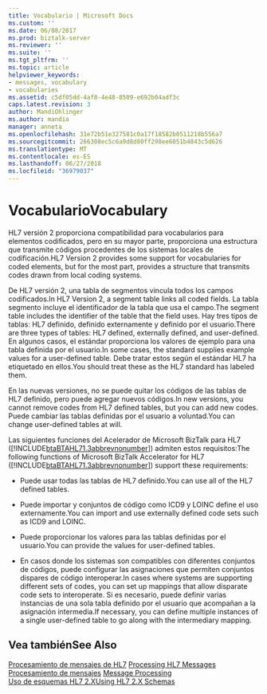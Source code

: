```yaml
---
title: Vocabulario | Microsoft Docs
ms.custom: ''
ms.date: 06/08/2017
ms.prod: biztalk-server
ms.reviewer: ''
ms.suite: ''
ms.tgt_pltfrm: ''
ms.topic: article
helpviewer_keywords:
- messages, vocabulary
- vocabularies
ms.assetid: c5df05dd-4af8-4e48-8509-e692b04adf3c
caps.latest.revision: 3
author: MandiOhlinger
ms.author: mandia
manager: anneta
ms.openlocfilehash: 31e72b51e327581c0a17f18582b0511218b556a7
ms.sourcegitcommit: 266308ec5c6a9d8d80ff298ee6051b4843c5d626
ms.translationtype: MT
ms.contentlocale: es-ES
ms.lasthandoff: 06/27/2018
ms.locfileid: "36979037"
---
```

# <a name="vocabulary"></a><span data-ttu-id="01490-102">Vocabulario</span><span class="sxs-lookup"><span data-stu-id="01490-102">Vocabulary</span></span>
<span data-ttu-id="01490-103">HL7 versión 2 proporciona compatibilidad para vocabularios para elementos codificados, pero en su mayor parte, proporciona una estructura que transmite códigos procedentes de los sistemas locales de codificación.</span><span class="sxs-lookup"><span data-stu-id="01490-103">HL7 Version 2 provides some support for vocabularies for coded elements, but for the most part, provides a structure that transmits codes drawn from local coding systems.</span></span>  
  
 <span data-ttu-id="01490-104">De HL7 versión 2, una tabla de segmentos vincula todos los campos codificados.</span><span class="sxs-lookup"><span data-stu-id="01490-104">In HL7 Version 2, a segment table links all coded fields.</span></span> <span data-ttu-id="01490-105">La tabla segmento incluye el identificador de la tabla que usa el campo.</span><span class="sxs-lookup"><span data-stu-id="01490-105">The segment table includes the identifier of the table that the field uses.</span></span> <span data-ttu-id="01490-106">Hay tres tipos de tablas: HL7 definido, definido externamente y definido por el usuario.</span><span class="sxs-lookup"><span data-stu-id="01490-106">There are three types of tables: HL7 defined, externally defined, and user-defined.</span></span> <span data-ttu-id="01490-107">En algunos casos, el estándar proporciona los valores de ejemplo para una tabla definida por el usuario.</span><span class="sxs-lookup"><span data-stu-id="01490-107">In some cases, the standard supplies example values for a user-defined table.</span></span> <span data-ttu-id="01490-108">Debe tratar estos según el estándar HL7 ha etiquetado en ellos.</span><span class="sxs-lookup"><span data-stu-id="01490-108">You should treat these as the HL7 standard has labeled them.</span></span>  
  
 <span data-ttu-id="01490-109">En las nuevas versiones, no se puede quitar los códigos de las tablas de HL7 definido, pero puede agregar nuevos códigos.</span><span class="sxs-lookup"><span data-stu-id="01490-109">In new versions, you cannot remove codes from HL7 defined tables, but you can add new codes.</span></span> <span data-ttu-id="01490-110">Puede cambiar las tablas definidas por el usuario a voluntad.</span><span class="sxs-lookup"><span data-stu-id="01490-110">You can change user-defined tables at will.</span></span>  
  
 <span data-ttu-id="01490-111">Las siguientes funciones del Acelerador de Microsoft BizTalk para HL7 ([!INCLUDE[btaBTAHL71.3abbrevnonumber](../../includes/btabtahl71-3abbrevnonumber-md.md)]) admiten estos requisitos:</span><span class="sxs-lookup"><span data-stu-id="01490-111">The following functions of Microsoft BizTalk Accelerator for HL7 ([!INCLUDE[btaBTAHL71.3abbrevnonumber](../../includes/btabtahl71-3abbrevnonumber-md.md)]) support these requirements:</span></span>  
  
-   <span data-ttu-id="01490-112">Puede usar todas las tablas de HL7 definido.</span><span class="sxs-lookup"><span data-stu-id="01490-112">You can use all of the HL7 defined tables.</span></span>  
  
-   <span data-ttu-id="01490-113">Puede importar y conjuntos de código como ICD9 y LOINC define el uso externamente.</span><span class="sxs-lookup"><span data-stu-id="01490-113">You can import and use externally defined code sets such as ICD9 and LOINC.</span></span>  
  
-   <span data-ttu-id="01490-114">Puede proporcionar los valores para las tablas definidas por el usuario.</span><span class="sxs-lookup"><span data-stu-id="01490-114">You can provide the values for user-defined tables.</span></span>  
  
-   <span data-ttu-id="01490-115">En casos donde los sistemas son compatibles con diferentes conjuntos de códigos, puede configurar las asignaciones que permiten conjuntos dispares de código interoperar.</span><span class="sxs-lookup"><span data-stu-id="01490-115">In cases where systems are supporting different sets of codes, you can set up mappings that allow disparate code sets to interoperate.</span></span> <span data-ttu-id="01490-116">Si es necesario, puede definir varias instancias de una sola tabla definido por el usuario que acompañan a la asignación intermedia.</span><span class="sxs-lookup"><span data-stu-id="01490-116">If necessary, you can define multiple instances of a single user-defined table to go along with the intermediary mapping.</span></span>  
  
## <a name="see-also"></a><span data-ttu-id="01490-117">Vea también</span><span class="sxs-lookup"><span data-stu-id="01490-117">See Also</span></span>  
 <span data-ttu-id="01490-118">[Procesamiento de mensajes de HL7](../../adapters-and-accelerators/accelerator-hl7/processing-hl7-messages.md) </span><span class="sxs-lookup"><span data-stu-id="01490-118">[Processing HL7 Messages](../../adapters-and-accelerators/accelerator-hl7/processing-hl7-messages.md) </span></span>  
 <span data-ttu-id="01490-119">[Procesamiento de mensajes](../../adapters-and-accelerators/accelerator-hl7/message-processing.md) </span><span class="sxs-lookup"><span data-stu-id="01490-119">[Message Processing](../../adapters-and-accelerators/accelerator-hl7/message-processing.md) </span></span>  
 [<span data-ttu-id="01490-120">Uso de esquemas HL7 2.X</span><span class="sxs-lookup"><span data-stu-id="01490-120">Using HL7 2.X Schemas</span></span>](../../adapters-and-accelerators/accelerator-hl7/using-hl7-2-x-schemas.md)